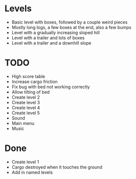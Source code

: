 # Levels
* Basic level with boxes, followed by a couple weird pieces
* Mostly long logs, a few boxes at the end, also a few bumps
* Level with a gradually increasing sloped hill
* Level with a trailer and lots of boxes
* Level with a trailer and a downhill slope

# TODO

* High score table
* Increase cargo friction
* Fix bug with bed not working correctly
* Allow tilting of bed
* Create level 2
* Create level 3
* Create level 4
* Create level 5
* Sound
* Main menu
* Music

# Done
* Create level 1
* Cargo destroyed when it touches the ground
* Add in named levels